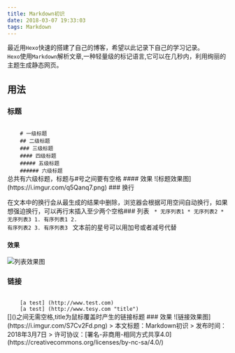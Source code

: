 ```yaml
---
title: Markdown初识
date: 2018-03-07 19:33:03
tags: Markdown
---
```

最近用`Hexo`快速的搭建了自己的博客，希望以此记录下自己的学习记录。  
`Hexo`使用`Markdown`解析文章,一种轻量级的标记语言,它可以在几秒内，利用绚丽的主题生成静态网页。
## 用法
### 标题
<code>
	# 一级标题
	## 二级标题
	### 三级标题
	#### 四级标题
	##### 五级标题
	###### 六级标题
</code>
总共有六级标题，标题与#号之间要有空格
#### 效果
![标题效果图](https://i.imgur.com/q5Qanq7.png)
### 换行

在文本中的换行会从最生成的结果中删除，浏览器会根据可用空间自动换行，如果想强迫换行，可以再行末插入至少两个空格### 列表
<code>
	* 无序列表1
	* 无序列表2
	* 无序列表3
	1. 有序列表1
	2. 有序列表2
	3. 有序列表3
</code>
文本前的星号可以用加号或者减号代替
#### 效果
![列表效果图](https://i.imgur.com/3T0bR9X.png)
### 链接
<code>
	[a test] (http://www.test.com)
	[a test] (http://www.tesy.com "title")
</code>
[]()之间无需空格,title为鼠标覆盖时产生的链接标题
### 效果
![链接效果图](https://i.imgur.com/S7Cv2Fd.png)
> 本文标题：Markdown初识  
> 发布时间：2018年3月7日  
> 许可协议：[署名-非商用-相同方式共享4.0](https://creativecommons.org/licenses/by-nc-sa/4.0/)
